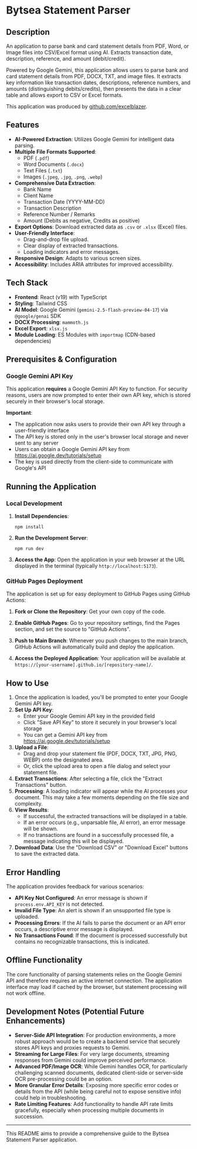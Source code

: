 # Bytsea Statement Parser

## Description
An application to parse bank and card statement details from PDF, Word, or Image files into CSV/Excel format using AI. Extracts transaction date, description, reference, and amount (debit/credit).

Powered by Google Gemini, this application allows users to parse bank and card statement details from PDF, DOCX, TXT, and image files. It extracts key information like transaction dates, descriptions, reference numbers, and amounts (distinguishing debits/credits), then presents the data in a clear table and allows export to CSV or Excel formats.

This application was produced by [github.com/excelblazer](https://github.com/excelblazer).

## Features

*   **AI-Powered Extraction**: Utilizes Google Gemini for intelligent data parsing.
*   **Multiple File Formats Supported**:
    *   PDF (`.pdf`)
    *   Word Documents (`.docx`)
    *   Text Files (`.txt`)
    *   Images (`.jpeg`, `.jpg`, `.png`, `.webp`)
*   **Comprehensive Data Extraction**:
    *   Bank Name
    *   Client Name
    *   Transaction Date (YYYY-MM-DD)
    *   Transaction Description
    *   Reference Number / Remarks
    *   Amount (Debits as negative, Credits as positive)
*   **Export Options**: Download extracted data as `.csv` or `.xlsx` (Excel) files.
*   **User-Friendly Interface**:
    *   Drag-and-drop file upload.
    *   Clear display of extracted transactions.
    *   Loading indicators and error messages.
*   **Responsive Design**: Adapts to various screen sizes.
*   **Accessibility**: Includes ARIA attributes for improved accessibility.

## Tech Stack

*   **Frontend**: React (v19) with TypeScript
*   **Styling**: Tailwind CSS
*   **AI Model**: Google Gemini (`gemini-2.5-flash-preview-04-17`) via `@google/genai` SDK
*   **DOCX Processing**: `mammoth.js`
*   **Excel Export**: `xlsx.js`
*   **Module Loading**: ES Modules with `importmap` (CDN-based dependencies)

## Prerequisites & Configuration

### Google Gemini API Key

This application **requires** a Google Gemini API Key to function. For security reasons, users are now prompted to enter their own API key, which is stored securely in their browser's local storage.

**Important**: 
* The application now asks users to provide their own API key through a user-friendly interface
* The API key is stored only in the user's browser local storage and never sent to any server
* Users can obtain a Google Gemini API key from https://ai.google.dev/tutorials/setup
* The key is used directly from the client-side to communicate with Google's API

## Running the Application

### Local Development

1. **Install Dependencies**:
   ```
   npm install
   ```

2. **Run the Development Server**:
   ```
   npm run dev
   ```

3. **Access the App**: Open the application in your web browser at the URL displayed in the terminal (typically `http://localhost:5173`).

### GitHub Pages Deployment

The application is set up for easy deployment to GitHub Pages using GitHub Actions:

1. **Fork or Clone the Repository**: Get your own copy of the code.

2. **Enable GitHub Pages**: Go to your repository settings, find the Pages section, and set the source to "GitHub Actions".

3. **Push to Main Branch**: Whenever you push changes to the main branch, GitHub Actions will automatically build and deploy the application.

4. **Access the Deployed Application**: Your application will be available at `https://[your-username].github.io/[repository-name]/`.

## How to Use

1.  Once the application is loaded, you'll be prompted to enter your Google Gemini API key.
2.  **Set Up API Key**:
    *   Enter your Google Gemini API key in the provided field
    *   Click "Save API Key" to store it securely in your browser's local storage
    *   You can get a Gemini API key from https://ai.google.dev/tutorials/setup
3.  **Upload a File**:
    *   Drag and drop your statement file (PDF, DOCX, TXT, JPG, PNG, WEBP) onto the designated area.
    *   Or, click the upload area to open a file dialog and select your statement file.
4.  **Extract Transactions**: After selecting a file, click the "Extract Transactions" button.
5.  **Processing**: A loading indicator will appear while the AI processes your document. This may take a few moments depending on the file size and complexity.
6.  **View Results**:
    *   If successful, the extracted transactions will be displayed in a table.
    *   If an error occurs (e.g., unparsable file, AI error), an error message will be shown.
    *   If no transactions are found in a successfully processed file, a message indicating this will be displayed.
7.  **Download Data**: Use the "Download CSV" or "Download Excel" buttons to save the extracted data.

## Error Handling

The application provides feedback for various scenarios:
*   **API Key Not Configured**: An error message is shown if `process.env.API_KEY` is not detected.
*   **Invalid File Type**: An alert is shown if an unsupported file type is uploaded.
*   **Processing Errors**: If the AI fails to parse the document or an API error occurs, a descriptive error message is displayed.
*   **No Transactions Found**: If the document is processed successfully but contains no recognizable transactions, this is indicated.

## Offline Functionality

The core functionality of parsing statements relies on the Google Gemini API and therefore requires an active internet connection. The application interface may load if cached by the browser, but statement processing will not work offline.

## Development Notes (Potential Future Enhancements)

*   **Server-Side API Integration**: For production environments, a more robust approach would be to create a backend service that securely stores API keys and proxies requests to Gemini.
*   **Streaming for Large Files**: For very large documents, streaming responses from Gemini could improve perceived performance.
*   **Advanced PDF/Image OCR**: While Gemini handles OCR, for particularly challenging scanned documents, dedicated client-side or server-side OCR pre-processing could be an option.
*   **More Granular Error Details**: Exposing more specific error codes or details from the API (while being careful not to expose sensitive info) could help in troubleshooting.
*   **Rate Limiting Features**: Add functionality to handle API rate limits gracefully, especially when processing multiple documents in succession.

---

This README aims to provide a comprehensive guide to the Bytsea Statement Parser application.
